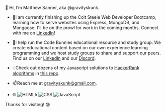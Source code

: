 👋 Hi, I’m Matthew Sanner, aka @gravityskunk.

- 🌱I am currently finishing up the Colt Steele Web Developer Bootcamp, learning how to serve websites using Express, MongoDB, and Mongoose. I'll be on the prowl for work in the coming months. Connect with me on [LinkedIn](https://www.linkedin.com/in/matthew-sanner2/)!

- 🐰I help run the Code Bunnies educational resource and study group. We create educational content based on our own experience learning programming and we host study groups to share and support our peers. Find us on our [LinkedIn](https://www.linkedin.com/groups/14100375/) and our [Discord](https://discord.gg/SsefNmP5YP).

- 💡Check out dozens of my Javascript solutions to [HackerRank algorithms](https://www.hackerrank.com/domains/algorithms) in [this repo](https://github.com/gravityskunk/hackerrank-js-solutions). 

- 📫Reach me at gravityskunk@gmail.com.

- 🌐 ![HTML5](https://img.shields.io/badge/-HTML5-333333?logo=HTML5) ![CSS](https://img.shields.io/badge/-CSS-333333?logo=CSS) ![JavaScript](https://img.shields.io/badge/-JavaScript-333333?logo=javascript)

Thanks for visiting! 😎
